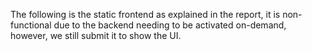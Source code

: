 The following is the static frontend as explained in the report, it is non-functional due to the backend needing to be activated on-demand, however, we still submit it to show the UI.
